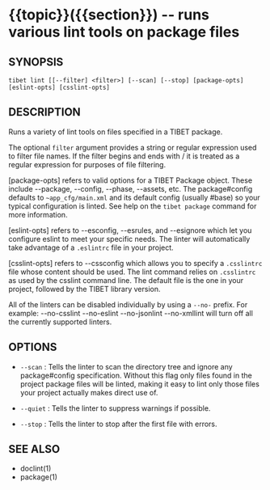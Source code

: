 {{topic}}({{section}}) -- runs various lint tools on package files
=============================================

## SYNOPSIS

    tibet lint [[--filter] <filter>] [--scan] [--stop] [package-opts] [eslint-opts] [csslint-opts]

## DESCRIPTION

Runs a variety of lint tools on files specified in a TIBET package.

The optional `filter` argument provides a string or regular expression
used to filter file names. If the filter begins and ends with / it is
treated as a regular expression for purposes of file filtering.

[package-opts] refers to valid options for a TIBET Package object.
These include --package, --config, --phase, --assets, etc.
The package#config defaults to `~app_cfg/main.xml` and its default
config (usually #base) so your typical configuration is linted.
See help on the `tibet package` command for more information.

[eslint-opts] refers to --esconfig, --esrules, and --esignore which
let you configure eslint to meet your specific needs. The linter will
automatically take advantage of a `.eslintrc` file in your project.

[csslint-opts] refers to --cssconfig which allows you to specify a
`.csslintrc` file whose content should be used. The lint command
relies on `.csslintrc` as used by the csslint command line. The default
file is the one in your project, followed by the TIBET library version.

All of the linters can be disabled individually by using a `--no-` prefix.
For example: --no-csslint --no-eslint --no-jsonlint --no-xmllint will turn
off all the currently supported linters.


## OPTIONS

  * `--scan` :
    Tells the linter to scan the directory tree and ignore any package#config
specification. Without this flag only files found in the project package files
will be linted, making it easy to lint only those files your project actually
makes direct use of.

  * `--quiet` :
    Tells the linter to suppress warnings if possible.

  * `--stop` :
Tells the linter to stop after the first file with errors.

## SEE ALSO

  * doclint(1)
  * package(1)
